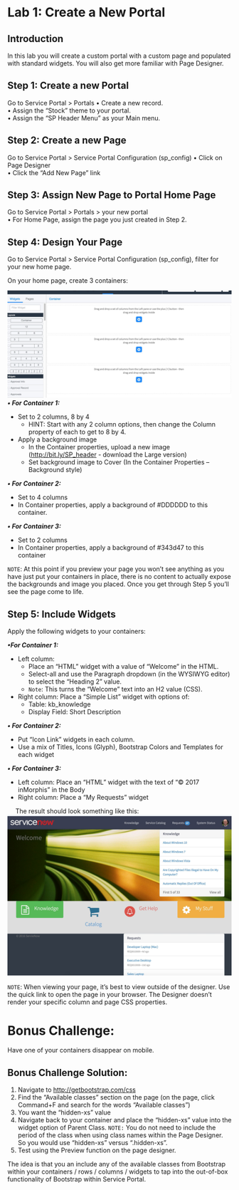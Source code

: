 # Lab 1: Create a New Portal 
## Introduction
In this lab you will create a custom portal with a custom page and populated with standard widgets. You will also get more familiar with Page Designer.

## Step 1: Create a new Portal
Go to Service Portal > Portals
•	Create a new record.<br/>
•	Assign the “Stock” theme to your portal.<br/>
•	Assign the “SP Header Menu” as your Main menu.<br/>

## Step 2: Create a new Page
Go to Service Portal > Service Portal Configuration (sp_config)
•	Click on Page Designer<br/>
•	Click the “Add New Page” link<br/>

## Step 3: Assign New Page to Portal Home Page
Go to Service Portal > Portals > your new portal<br/>
•	For Home Page, assign the page you just created in Step 2.<br/>

## Step 4: Design Your Page
Go to Service Portal > Service Portal Configuration (sp_config), filter for your new home page.

On your home page, create 3 containers:

![move to header](/assets/designer.jpg)<br/>
***•	For Container 1:*** 
- Set to 2 columns, 8 by 4<br/>
  -	HINT: Start with any 2 column options, then change the Column property of each to get to 8 by 4.
- Apply a background image<br/>
  -	In the Container properties, upload a new image (http://bit.ly/SP_header - download the Large version)<br/>
  -	Set background image to Cover (In the Container Properties – Background style)

***•	For Container 2:***
- Set to 4 columns
- In Container properties, apply a background of #DDDDDD to this container.

***•	For Container 3:***
- Set to 2 columns
- In Container properties, apply a background of #343d47 to this container

`NOTE`: At this point if you preview your page you won’t see anything as you have just put your containers in place, there is no content to actually expose the backgrounds and image you placed. Once you get through Step 5 you’ll see the page come to life.

## Step 5: Include Widgets
Apply the following widgets to your containers:

***•For Container 1:***
- Left column:<br/>
   -	Place an “HTML” widget with a value of “Welcome” in the HTML. 
   -	Select-all and use the Paragraph dropdown (in the WYSIWYG editor) to select the “Heading 2” value. 
   -  `Note`: This turns the “Welcome” text into an H2 value (CSS).
- Right column: Place a “Simple List” widget with options of:<br/>
   -	Table: kb_knowledge
   -	Display Field: Short Description

***•	For Container 2:***
- Put “Icon Link” widgets in each column.
- Use a mix of Titles, Icons (Glyph), Bootstrap Colors and Templates for each widget

***•	For Container 3:***
- Left column: Place an “HTML” widget with the text of “© 2017 inMorphis” in the Body
- Right column: Place a “My Requests” widget

 
The result should look something like this:
![move to header](/assets/final1.jpg)<br/>

`NOTE`: When viewing your page, it’s best to view outside of the designer. Use the quick link to open the page in your browser. The Designer doesn’t render your specific column and page CSS properties.
 

# Bonus Challenge: 
Have one of your containers disappear on mobile. 

## Bonus Challenge Solution:
1.	Navigate to http://getbootstrap.com/css
2.	Find the “Available classes” section on the page (on the page, click Command+F and search for the words “Available classes”)
3.	You want the “hidden-xs” value
4.	Navigate back to your container and place the “hidden-xs” value into the widget option of Parent Class. 
`NOTE:` You do not need to include the period of the class when using class names within the Page Designer. So you would use “hidden-xs” versus “.hidden-xs”.
5.	Test using the Preview function on the page designer.

The idea is that you an include any of the available classes from Bootstrap within your containers / rows / columns / widgets to tap into the out-of-box functionality of Bootstrap within Service Portal. 

